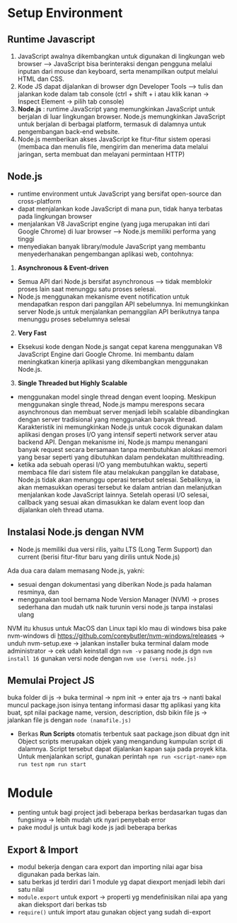 # Setup Environment 
## Runtime Javascript
1. JavaScript awalnya dikembangkan untuk digunakan di lingkungan web browser --> JavaScript bisa berinteraksi dengan pengguna melalui inputan dari mouse dan keyboard, serta menampilkan output melalui HTML dan CSS.
2. Kode JS dapat dijalankan di browser dgn Developer Tools --> tulis dan jalankan kode dalam tab console (ctrl + shift + i atau klik kanan -> Inspect Element -> pilih tab console)
3. **Node.js** : runtime JavaScript yang memungkinkan JavaScript untuk berjalan di luar lingkungan browser. Node.js memungkinkan JavaScript untuk berjalan di berbagai platform, termasuk di dalamnya untuk pengembangan back-end website.
4. Node.js memberikan akses JavaScript ke fitur-fitur sistem operasi (membaca dan menulis file, mengirim dan menerima data melalui jaringan, serta membuat dan melayani permintaan HTTP)

## Node.js 
- runtime environment untuk JavaScript yang bersifat open-source dan cross-platform
- dapat menjalankan kode JavaScript di mana pun, tidak hanya terbatas pada lingkungan browser
- menjalankan V8 JavaScript engine (yang juga merupakan inti dari Google Chrome) di luar browser --> Node.js memiliki performa yang tinggi
- menyediakan banyak library/module JavaScript yang membantu menyederhanakan pengembangan aplikasi web, contohnya:
1. **Asynchronous & Event-driven**
- Semua API dari Node.js bersifat asynchronous --> tidak memblokir proses lain saat menunggu satu proses selesai.
- Node.js menggunakan mekanisme event notification untuk mendapatkan respon dari panggilan API sebelumnya. Ini memungkinkan server Node.js untuk menjalankan pemanggilan API berikutnya tanpa menunggu proses sebelumnya selesai
2. **Very Fast**
- Eksekusi kode dengan Node.js sangat cepat karena menggunakan V8 JavaScript Engine dari Google Chrome. Ini membantu dalam meningkatkan kinerja aplikasi yang dikembangkan menggunakan Node.js.
3. **Single Threaded but Highly Scalable**
- menggunakan model single thread dengan event looping. Meskipun menggunakan single thread, Node.js mampu merespons secara asynchronous dan membuat server menjadi lebih scalable dibandingkan dengan server tradisional yang menggunakan banyak thread. Karakteristik ini memungkinkan Node.js untuk cocok digunakan dalam aplikasi dengan proses I/O yang intensif seperti network server atau backend API. Dengan mekanisme ini, Node.js mampu menangani banyak request secara bersamaan tanpa membutuhkan alokasi memori yang besar seperti yang dibutuhkan dalam pendekatan multithreading.
- ketika ada sebuah operasi I/O yang membutuhkan waktu, seperti membaca file dari sistem file atau melakukan panggilan ke database, Node.js tidak akan menunggu operasi tersebut selesai. Sebaliknya, ia akan memasukkan operasi tersebut ke dalam antrian dan melanjutkan menjalankan kode JavaScript lainnya. Setelah operasi I/O selesai, callback yang sesuai akan dimasukkan ke dalam event loop dan dijalankan oleh thread utama.

## Instalasi Node.js dengan NVM 
- Node.js memiliki dua versi rilis, yaitu LTS (Long Term Support) dan current (berisi fitur-fitur baru yang dirilis untuk Node.js)

Ada dua cara dalam memasang Node.js, yakni:
- sesuai dengan dokumentasi yang diberikan Node.js pada halaman resminya, dan
- menggunakan tool bernama Node Version Manager (NVM) -> proses sederhana dan mudah utk naik turunin versi node.js tanpa instalasi ulang

NVM itu khusus untuk MacOS dan Linux tapi klo mau di windows bisa pake nvm-windows di https://github.com/coreybutler/nvm-windows/releases -> unduh nvm-setup.exe -> jalankan installer
buka terminal dalam mode administrator -> cek udah keinstall dgn `nvm -v` 
pasang node.js dgn `nvm install 16`
gunakan versi node dengan `nvm use (versi node.js)`

## Memulai Project JS 
buka folder di js -> buka terminal -> npm init -> enter aja trs -> nanti bakal muncul package.json 
isinya tentang informasi dasar ttg aplikasi yang kita buat, spt nilai package name, version, description, dsb
bikin file js -> jalankan file js dengan `node (namafile.js)`

- Berkas **Run Scripts** otomatis terbentuk saat package.json dibuat dgn init
  Object scripts merupakan objek yang mengandung kumpulan script di dalamnya. Script tersebut dapat dijalankan kapan saja pada proyek kita. Untuk menjalankan script, gunakan perintah `npm run <script-name>`
`npm run test`  `npm run start`

# Module 
- penting untuk bagi project jadi beberapa berkas berdasarkan tugas dan fungsinya -> lebih mudah utk nyari penyebab error
- pake modul js untuk bagi kode js jadi beberapa berkas

## Export & Import 
- modul bekerja dengan cara export dan importing nilai agar bisa digunakan pada berkas lain.
- satu berkas jd terdiri dari 1 module yg dapat diexport menjadi lebih dari satu nilai
- `module.export` untuk export -> properti yg mendefinisikan nilai apa yang akan dieksport dari berkas tsb
- `require()` untuk import atau gunakan object yang sudah di-export 
